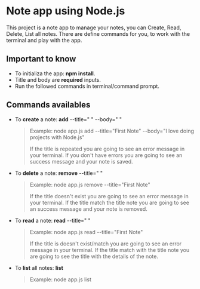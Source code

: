 # Note app using Node.js

This project is a note app to manage your notes, you can Create, Read, Delete, List all notes.
There are define commands for you, to work with the terminal and play with the app.

## Important to know

- To initializa the app: **npm install**.
- Title and body are **required** inputs.
- Run the followed commands in terminal/command prompt.

## Commands availables

- To **create** a note: **add** --title=" " --body=" "

  > Example: node app.js add --title="First Note" --body="I love doing projects with Node.js"
  >
  > If the title is repeated you are going to see an error message in your terminal.
  > If you don't have errors you are going to see an success message and your note is saved.

- To **delete** a note: **remove** --title=" "

  > Example: node app.js remove --title="First Note"
  >
  > If the title doesn't exist you are going to see an error message in your terminal.
  > If the title match the title note you are going to see an success message and your note is removed.

- To **read** a note: **read** --title=" "

  > Example: node app.js read --title="First Note"
  >
  > If the title is doesn't exist/match you are going to see an error message in your terminal.
  > If the title match with the title note you are going to see the title with the details of the note.

- To **list** all notes: **list**
  > Example: node app.js list

